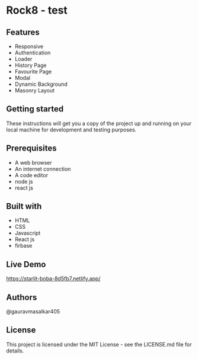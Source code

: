 # Rock8 - test

## Features

- Responsive
- Authentication
- Loader
- History Page
- Favourite Page
- Modal
- Dynamic Background
- Masonry Layout

## Getting started

These instructions will get you a copy of the project up and running on your local machine for development and testing purposes.

## Prerequisites

- A web browser
- An internet connection
- A code editor
- node js
- react js

## Built with

- HTML
- CSS
- Javascript
- React js
- firbase

## Live Demo

https://starlit-boba-8d5fb7.netlify.app/

## Authors

@gauravmasalkar405

## License

This project is licensed under the MIT License - see the LICENSE.md file for details.
